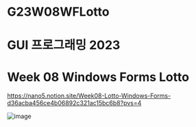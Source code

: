 # G23W08WFLotto

# GUI 프로그래밍 2023
# Week 08 Windows Forms Lotto

https://nano5.notion.site/Week08-Lotto-Windows-Forms-d36acba456ce4b06892c321ac15bc6b8?pvs=4

![image](https://github.com/devbwoh/G23W08WFLotto/assets/77666026/bb3f6aad-9f5b-4c0c-8125-0dc714695fe5)
